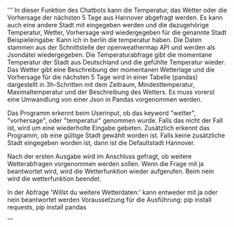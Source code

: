 '''
In dieser Funktion des Chatbots kann die Temperatur, das Wetter oder die Vorhersage der nächsten 5 Tage aus 
Hannover abgefragt werden. Es kann auch eine andere Stadt mit eingegeben werden und die dazugehörige Temperatur, Wetter, Vorhersage
wird wiedergegeben für die genannte Stadt
Beispieleingabe: Kann ich in berlin die temperatur haben. 
Die Daten stammen aus der Schnittstelle der openweathermap API und werden als Jsondatei wiedergegeben.
Die Temperaturabfrage gibt die momentane Temperatur der Stadt aus Deutschland und die gefühlte Temperatur wieder. Das Wetter gibt eine Beschreibung der 
momentanen Wetterlage und die Vorhersage für die nächsten 5 Tage wird in einer Tabelle (pandas) dargestellt in 3h-Schritten mit
dem Zeitraum, Mindesttemperatur, Maximaltemperatur und der Beschreibung des Wetters. Es muss vorerst eine Umwandlung von einer Json in Pandas vorgenommen werden.

Das Programm erkennt beim Userinput, ob das keyword "wetter", "vorhersage", oder "temperatur" genommen wurde. Falls das nicht der Fall ist, wird
um eine wiederholte Eingabe gebeten. Zusätzlich erkennt das Programm, ob eine gültige Stadt gewählt worden ist. Falls keine zusätzliche Stadt eingegeben worden ist,
dann ist die Defaultstadt Hannover.

Nach der ersten Ausgabe wird im Anschluss gefragt, ob weitere Wetterabfragen vorgenommen werden sollen. Wenn die Frage mit ja beantwortet wird,
wird die Wetterfunktion wieder aufgerufen. Beim nein wird die wetterfunktion beendet.

In der Abfrage 'Willst du weitere Wetterdaten:' kann entweder mit ja oder nein beantwortet werden
Voraussetzung für die Ausführung: pip install requests, pip install pandas



'''

